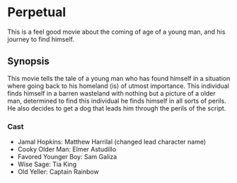 # Perpetual
This is a feel good movie about the coming of age of a young man, and his journey to find himself.

## Synopsis


This movie tells the tale of a young man who has found himself in a situation where going
back to his homeland (is) of utmost importance. This individual finds himself in a barren wasteland with nothing but a picture of a older man, determined to find this individual he finds himself in all sorts of perils. He also decides to get a dog that leads him through the perils of the script.


### Cast

- Jamal Hopkins: Matthew Harrilal (changed lead character name)
- Cooky Older Man: Elmer Astudillo
- Favored Younger Boy: Sam Galiza
- Wise Sage: Tia King
- Old Yeller: Captain Rainbow
